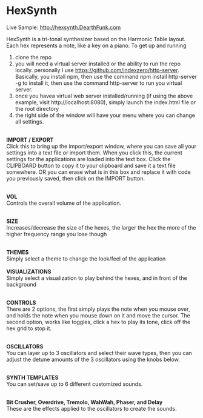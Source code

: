 # HexSynth 
Live Sample: http://hexsynth.DearthFunk.com<br>

HexSynth is a tri-tonal synthesizer based on the Harmonic Table layout. Each hex represents a note, like a key
on a piano. To get up and running 

1) clone the repo<br>
2) you will need a virtual server installed or the ability to run the repo locally. personally I use https://github.com/indexzero/http-server. Basically, you install npm, then use the command npm install http-server -g to install it, then use the command http-server to run you virtual server. <br>
3) once you havea virtual web server installed/running (if using the above example, visit http://localhost:8080), simply launch the index.html file or the root directory<br>
4) the right side of the window will have your menu where you can change all settings.<br><Br>


<b>IMPORT / EXPORT</b></br>
Click this to bring up the import/export window, where you can save all your settings into a text file or import them.
When you click this, the current settings for the applications are loaded into the text box. Click the CLIPBOARD button to copy it to your clipboard and save it a text file somewhere. OR you can erase what is in this box and replace it with code you previously saved, then click on the IMPORT button.<br><br>

<b>VOL</b><br>
Controls the overall volume of the application.<br><br>

<b>SIZE</b><br>
Increases/decrease the size of the hexes, the larger the hex the more of the higher frequency range you lose though<br><br>

<b>THEMES</b><br>
Simply select a theme to change the look/feel of the application<br><br>
<b>VISUALIZATIONS</b><br>
Simply select a visualization to play behind the hexes, and in front of the background<br><br>

<b>CONTROLS</b><br>
There are 2 options, the first simply plays the note when you mouse over, and holds the note when you mouse
down on it and move the cursor. The second option, works like toggles, click a hex to play its tone, click off the hex grid to stop it.<br><br>

<b>OSCILLATORS</b><br>
You can layer up to 3 oscillators and select their wave types, then you can adjust the detune amounts of the 3 oscillators using the knobs below.<br><br>

<b>SYNTH TEMPLATES</b><br>
You can set/save up to 6 different customized sounds.<br><br>

<b>Bit Crusher, Overdrive, Tremolo, WahWah, Phaser, and Delay</b><br>
These are the effects applied to the oscillators to create the sounds.
